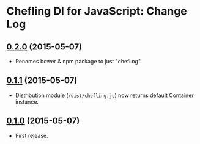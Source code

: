 # Chefling DI for JavaScript: Change Log

## [0.2.0](../../tree/v0.2.0) (2015-05-07)

- Renames bower & npm package to just "chefling".

## [0.1.1](../../tree/v0.1.1) (2015-05-07)

- Distribution module (`/dist/chefling.js`) now returns default Container
instance.

## [0.1.0](../../tree/v0.1.0) (2015-05-07)

- First release.
